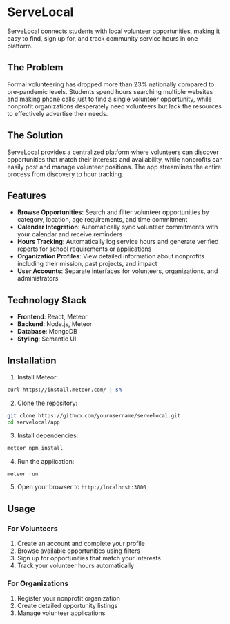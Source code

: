 # ServeLocal

ServeLocal connects students with local volunteer opportunities, making it easy to find, sign up for, and track community service hours in one platform.

## The Problem

Formal volunteering has dropped more than 23% nationally compared to pre-pandemic levels. Students spend hours searching multiple websites and making phone calls just to find a single volunteer opportunity, while nonprofit organizations desperately need volunteers but lack the resources to effectively advertise their needs.

## The Solution

ServeLocal provides a centralized platform where volunteers can discover opportunities that match their interests and availability, while nonprofits can easily post and manage volunteer positions. The app streamlines the entire process from discovery to hour tracking.

## Features

- **Browse Opportunities**: Search and filter volunteer opportunities by category, location, age requirements, and time commitment
- **Calendar Integration**: Automatically sync volunteer commitments with your calendar and receive reminders
- **Hours Tracking**: Automatically log service hours and generate verified reports for school requirements or applications
- **Organization Profiles**: View detailed information about nonprofits including their mission, past projects, and impact
- **User Accounts**: Separate interfaces for volunteers, organizations, and administrators

## Technology Stack

- **Frontend**: React, Meteor
- **Backend**: Node.js, Meteor
- **Database**: MongoDB
- **Styling**: Semantic UI

## Installation

1. Install Meteor:
```bash
curl https://install.meteor.com/ | sh
```

2. Clone the repository:
```bash
git clone https://github.com/yourusername/servelocal.git
cd servelocal/app
```

3. Install dependencies:
```bash
meteor npm install
```

4. Run the application:
```bash
meteor run
```

5. Open your browser to `http://localhost:3000`

## Usage

### For Volunteers
1. Create an account and complete your profile
2. Browse available opportunities using filters
3. Sign up for opportunities that match your interests
4. Track your volunteer hours automatically

### For Organizations
1. Register your nonprofit organization
2. Create detailed opportunity listings
3. Manage volunteer applications



